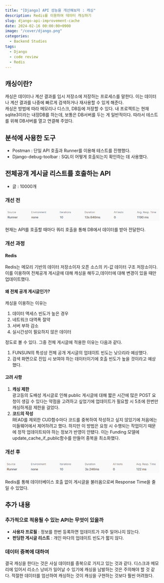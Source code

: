 ```yaml
---
title: "[Django] API 성능을 개선해보자 : 캐싱"
description: Redis를 이용하여 데이터 캐싱하기
slug: django-api-improvement-cache
date: 2024-02-16 00:00:00+0900
image: "/cover/django.png"
categories:
  - Backend Studies
tags:
  - Django
  - code review
  - Redis
---
```


## 캐싱이란?

캐싱은 데이터나 계산 결과를 임시 저장소에 저장하는 프로세스를 말한다. 이는 데이터나 계산 결과를 나중에 빠르게 검색하거나 재사용할 수 있게 해준다.  
캐싱은 방법에 따라 메모리나 디스크, DB등에 저장할 수 있다.
내 프로젝트는 현재 sqlite3이라는 내장DB를 하는데, 보통은 DB서버를 두는 게 일반적이다. 따라서 테스트를 위해 DB서버를 열고 연결해 주었다.

## 분석에 사용한 도구

- Postman : 단일 API 호출과 Runner를 이용해 테스트를 진행했다.
- Django-debug-toolbar : SQL이 어떻게 호출되는지 확인하는 데 사용했다.

## 전체공개 게시글 리스트를 호출하는 API

- 글 : 10000개

### 개선 전

![](1.png)

현재는 API를 호출할 때마다 쿼리 호출을 통해 DB에서 데이터를 받아 전달한다.

### 개선 과정

#### Redis

Redis는 메모리 기반의 데이터 저장소이자 오픈 소스의 키-값 데이터 구조 저장소이다. 이를 이용하여 전체공개 게시글에 대해 캐싱을 해두고,데이터에 대해 변경이 있을 때만 업데이트했다.

#### 왜 전체 공개 게시글인가?

캐싱을 이용하는 이유는

1. 데이터 액세스 빈도가 높은 경우
2. 네트워크 대역폭 절약
3. 서버 부하 감소
4. 실시간성이 필요하지 않은 데이터

정도로 볼 수 있다. 그중 전체 게시글에 적용한 이유는 다음과 같다.

1. FUNSUN의 특성상 전체 공개 게시글의 업데이트 빈도는 낮으리라 예상했다.
2. 검색 화면으로 진입 시 보여야 하는 데이터이기에 호출 빈도가 높을 것이라고 예상했다.

#### 고려 사항

1. **캐싱 제한**  
   광고등의 도배성 게시글로 인해 public 게시글에 대해 짧은 시간에 많은 POST 요청이 생길 수 있다는 약점을 고려하고 싶었기에 업데이트가 필요할 시 5초에 한번만 캐싱하게끔 제한을 걸었다.
2. **코드의 작성**  
   READ를 제외한 CUD함수마다 코드를 중복하여 작성하고 싶지 않았기에 처음에는 미들웨어에서 제어하려고 했다. 하지만 이 방법은 요청 시 수행되는 작업이기 때문에 정작 업데이트되야 하는 정보가 반영이 안됐다. 이는 Funding 모델에 update_cache_if_public함수를 만들어 중복을 최소화했다.

### 개선 후

![](2.png)

Redis를 통해 데이터베이스 호출 없이 게시글을 불러옴으로써 Response Time을 줄일 수 있었다.

## 추가 내용

### 추가적으로 적용될 수 있는 API는 무엇이 있을까

- **사용자 프로필** : 정보를 한번 등록하면 업데이트가 자주 일어나지 않는다.
- **펀딩한 게시글 리스트** : 개인 마다의 업데이트 빈도가 짧지 않다.

### 데이터 중복에 대하여

결국 캐싱을 한다는 것은 사실 데이터를 중복으로 가지고 있는 것과 같다. 디스크과 메모리에 있어서 리소스 낭비가 일어날 수 있기에 캐싱을 남발하는 것은 주의해야 할 것 같다. 적절한 데이터를 엄선하여 캐싱하는 것이 캐싱을 구현하는 것보다 훨씬 어려웠다.
